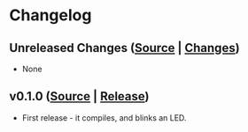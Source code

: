 # Changelog

## Unreleased Changes ([Source](https://github.com/neotron-compute/neotron-pico-bios/tree/master) | [Changes](https://github.com/neotron-compute/neotron-pico-bios/compare/v0.1.0...master))

* None

## v0.1.0 ([Source](https://github.com/neotron-compute/neotron-pico-bios/tree/v0.1.0) | [Release](https://github.com/neotron-compute/neotron-pico-bios/release/tag/v0.1.0))

* First release - it compiles, and blinks an LED.
